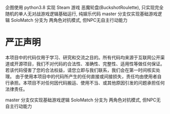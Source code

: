 企图使用 python3.8 实现 Steam 游戏 恶魔轮盘(BuckshotRoulette), 只实现完全随机的单人无对战游戏逻辑基础运行, 纯娱乐代码
master 分支仅实现基础游戏逻辑
SoloMatch 分支为 两角色对抗模式, 但NPC无自主行动能力

# 严正声明
本项目中的代码仅用于学习、研究和交流之目的。所有代码均来源于互联网公开渠道或开源项目，我们不对代码的合法性、准确性、完整性、适用性等做任何保证。若该代码侵害了您的合法权益，请您立即与我们联系，我们会在第一时间核实处理。
由于使用本项目中的代码所产生的任何直接或间接损失，责任均由使用者自行承担。本项目不对任何因代码搬运、使用不当、或其他原因引发的问题承担任何法律责任。

master 分支仅实现基础游戏逻辑
SoloMatch 分支为 两角色对抗模式, 但NPC无自主行动能力